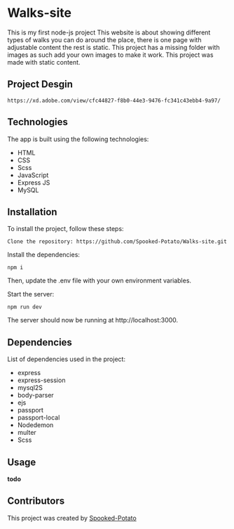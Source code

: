 # Walks-site

This is my first node-js project
This website is about showing different types of walks you can do around the place, there is one page with adjustable content the rest is static.
This project has a missing folder with images as such add your own images to make it work.
This project was made with static content.

## Project Desgin

    https://xd.adobe.com/view/cfc44827-f8b0-44e3-9476-fc341c43ebb4-9a97/

## Technologies

The app is built using the following technologies:

- HTML
- CSS
- Scss
- JavaScript
- Express JS
- MySQL

## Installation

To install the project, follow these steps:

    Clone the repository: https://github.com/Spooked-Potato/Walks-site.git

Install the dependencies:

    npm i

Then, update the .env file with your own environment variables.

Start the server:

    npm run dev

The server should now be running at http://localhost:3000.

## Dependencies

List of dependencies used in the project:

- express
- express-session
- mysql2S
- body-parser
- ejs
- passport
- passport-local
- Nodedemon
- multer
- Scss

## Usage

**todo**

<!-- Instructions on how to use the project go here. Include examples of how to use the API, how to run tests, etc.
Contributing

Guidelines on how to contribute to the project go here.
License

The license for the project goes here. -->

## Contributors

This project was created by [Spooked-Potato](https://github.com/Spooked-Potato)
